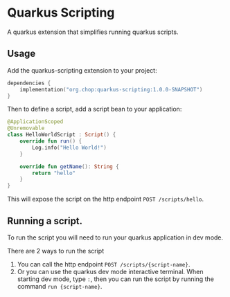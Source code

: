# Quarkus Scripting

A quarkus extension that simplifies running quarkus scripts.

## Usage

Add the quarkus-scripting extension to your project:
```kotlin
dependencies {
    implementation("org.chop:quarkus-scripting:1.0.0-SNAPSHOT")
}
```

Then to define a script, add a script bean to your application:
```kotlin
@ApplicationScoped
@Unremovable
class HelloWorldScript : Script() {
    override fun run() {
        Log.info("Hello World!")
    }

    override fun getName(): String {
        return "hello"
    }
}
```

This will expose the script on the http endpoint `POST /scripts/hello`.

## Running a script.

To run the script you will need to run your quarkus application in dev mode.

There are 2 ways to run the script
1. You can call the http endpoint `POST /scripts/{script-name}`.
2. Or you can use the quarkus dev mode interactive terminal. When starting dev mode, type `:`, then you can run the
   script by running the command `run {script-name}`.
